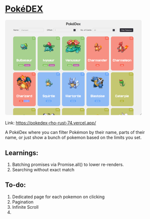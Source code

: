 # [PokéDEX](https://pokedex-rho-rust-74.vercel.app/)

<img src='./image.png' width='450px' style="border-radius: 6px">


Link: https://pokedex-rho-rust-74.vercel.app/

A PokéDex where you can filter Pokémon by their name, parts of their name, or just show a bunch of pokemon based on the limits you set.

## Learnings:

1. Batching promises via Promise.all() to lower re-renders.
2. Searching without exact match


## To-do:

1. Dedicated page for each pokemon on clicking
2. Pagination
3. Infinite Scroll
4. 
